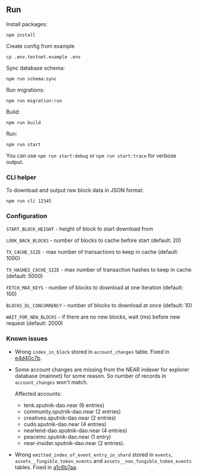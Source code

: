 ## Run

Install packages:

```
npm install
```

Create config from example

```
cp .env.testnet.example .env
```

Sync database schema:

```
npm run schema:sync
```

Run migrations:

```
npm run migration:run
```

Build:
```
npm run build
```

Run:
```
npm run start
```

You can use `npm run start:debug` or `npm run start:trace` for verbose output.

### CLI helper

To download and output raw block data in JSON format:

```
npm run cli 12345
```

### Configuration

`START_BLOCK_HEIGHT` - height of block to start download from

`LOOK_BACK_BLOCKS` - number of blocks to cache before start (default: 20)

`TX_CACHE_SIZE` - max number of transactions to keep in cache (default: 1000)

`TX_HASHES_CACHE_SIZE` - max number of transaction hashes to keep in cache (default: 5000)

`FETCH_MAX_KEYS` - number of blocks to download at one iteration (default: 100)

`BLOCKS_DL_CONCURRENCY` - number of blocks to download at once (default: 10)

`WAIT_FOR_NEW_BLOCKS` - if there are no new blocks, wait (ms) before new request (default: 2000)


### Known issues

- Wrong `index_in_block` stored in `account_changes` table. Fixed in [e4d40c7b](https://github.com/near-daos/astro-lake-indexer/commit/e4d40c7bfcd6eecc95545ac3f4b486e67ec522b0). 
- Some account changes are missing from the NEAR indexer for explorer database (mainnet) for some reason. So number of records in `account_changes` won't match. 
 
    Affected accounts:
  - tenk.sputnik-dao.near (6 entries)
  - community.sputnik-dao.near (2 entries)
  - creatives.sputnik-dao.near (2 entries)
  - cudo.sputnik-dao.near (4 entries)
  - nearlend-dao.sputnik-dao.near (4 entries)
  - peaceinc.sputnik-dao.near (1 entry)
  - near-insider.sputnik-dao.near (2 entries).

- Wrong `emitted_index_of_event_entry_in_shard` stored in `events`, `assets__fungible_token_events` and `assets__non_fungible_token_events` tables. Fixed in [a1c6b7aa](https://github.com/near-daos/astro-lake-indexer/commit/a1c6b7aa0137348a5f453165f50d0c78db1358fa).
